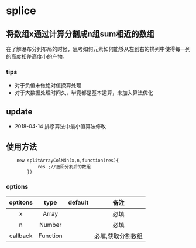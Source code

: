 # splice
## 将数组x通过计算分割成n组sum相近的数组
在了解瀑布分列布局的时候，思考如何元素如何能够从左到右的排列中使得每一列的高度相差高度小的产物。

### tips
* 对于负值未做绝对值换算处理
* 对于大数据处理时间久，毕竟都是基本运算，未加入算法优化

## update
* 2018-04-14 排序算法中最小值算法修改

## 使用方法
```
	new splitArrayColMin(x,n,function(res){
			res ;//返回分割后的数组
		})
```
### options
| optitons | type | default | 备注 |
|:---:|:---:|:---:|:---:|
| x | Array | |必填|
| n | Number| |必填|
|callback| Function|| 必填,获取分割数组 |
